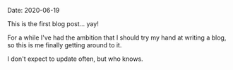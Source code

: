 Date: 2020-06-19

This is the first blog post... yay!

For a while I've had the ambition that I should try my hand at writing a blog, so this is me finally getting around to it.

I don't expect to update often, but who knows.
